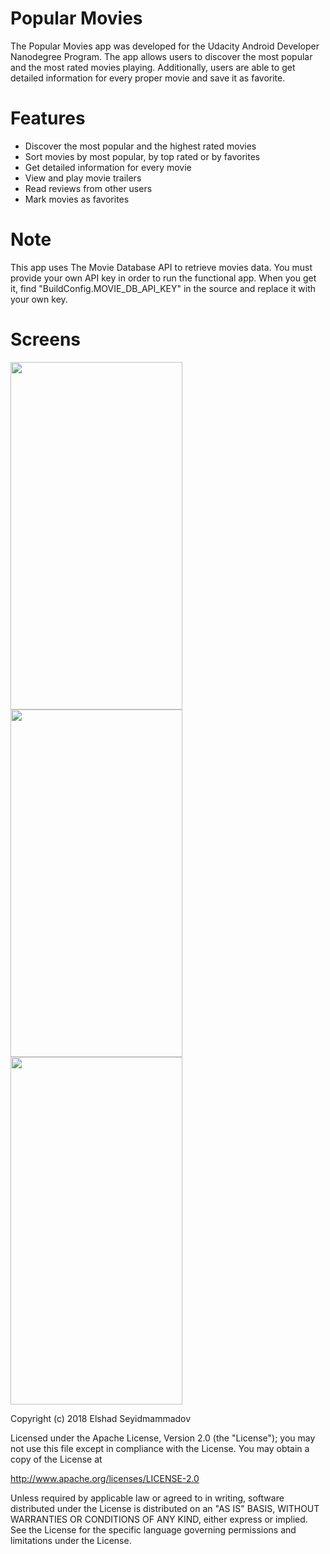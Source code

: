 # Popular Movies
The Popular Movies app was developed for the Udacity Android Developer Nanodegree Program. The app allows users to discover the most popular and the most rated movies playing. Additionally, users are able to get detailed information for every proper movie and save it as favorite.

# Features
* Discover the most popular and the highest rated movies
* Sort movies by most popular, by top rated or by favorites
* Get detailed information for every movie
* View and play movie trailers
* Read reviews from other users
* Mark movies as favorites

# Note
This app uses The Movie Database API to retrieve movies data. You must provide your own API key in order to run the functional app. When you get it, find "BuildConfig.MOVIE_DB_API_KEY" in the source and replace it with your own key. 

# Screens
<img src="https://user-images.githubusercontent.com/13982125/35624157-98b9f7e6-06a7-11e8-81ac-24161207764b.png" width="275" height="556">

<img src="https://user-images.githubusercontent.com/13982125/35624178-a71f5c36-06a7-11e8-8a58-09585fa31f77.png" width="275" height="556">

<img src="https://user-images.githubusercontent.com/13982125/35624203-b9ab7d26-06a7-11e8-8625-d15c74a087ab.png" width="275" height="556">

Copyright (c) 2018 Elshad Seyidmammadov

Licensed under the Apache License, Version 2.0 (the "License"); you may not use this file except in compliance with the License. You may obtain a copy of the License at

http://www.apache.org/licenses/LICENSE-2.0

Unless required by applicable law or agreed to in writing, software distributed under the License is distributed on an "AS IS" BASIS, WITHOUT WARRANTIES OR CONDITIONS OF ANY KIND, either express or implied. See the License for the specific language governing permissions and limitations under the License.
